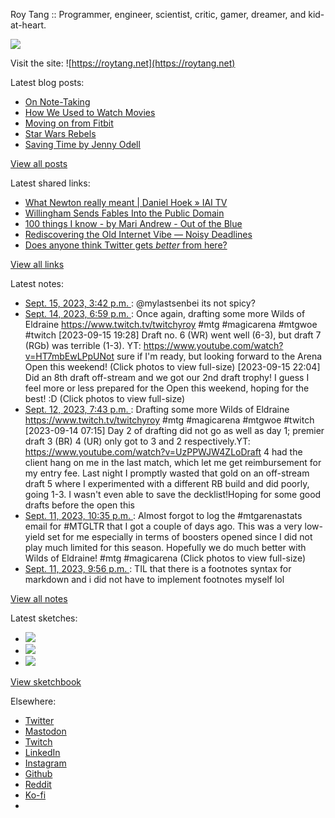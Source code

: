 Roy Tang :: Programmer, engineer, scientist, critic, gamer, dreamer, and kid-at-heart.

![](https://roytang.net/static/img/profile.jpg)

Visit the site: ![https://roytang.net](https://roytang.net)

Latest blog posts:

- [On Note-Taking](https://roytang.net/2023/09/note-taking/)
- [How We Used to Watch Movies](https://roytang.net/2023/09/watch-movies/)
- [Moving on from Fitbit](https://roytang.net/2023/09/moving-on-fitbit/)
- [Star Wars Rebels](https://roytang.net/2023/09/star-wars-rebels/)
- [Saving Time by Jenny Odell](https://roytang.net/2023/09/saving-time/)

[View all posts](https://roytang.net/blog)

Latest shared links:

- [What Newton really meant | Daniel Hoek » IAI TV](https://roytang.net/2023/09/00387631506fa7ccc82838f6bd56c33a/)
- [Willingham Sends Fables Into the Public Domain](https://roytang.net/2023/09/333aac58d2a16e4ab5562670bae99366/)
- [100 things I know - by Mari Andrew - Out of the Blue](https://roytang.net/2023/09/b950b72f142bd5ce4e404fb818a1e7d5/)
- [Rediscovering the Old Internet Vibe — Noisy Deadlines](https://roytang.net/2023/09/3e50c56ed19ca7bb20b9c9ca87d80c54/)
- [Does anyone think Twitter gets *better* from here?](https://roytang.net/2023/09/b06806e2b6138ea4ed5eb64b45474b7b/)

[View all links](https://roytang.net/links)

Latest notes:

- [Sept. 15, 2023, 3:42 p.m. ](https://roytang.net/2023/09/111068036161755706/): @mylastsenbei its not spicy?
- [Sept. 14, 2023, 6:59 p.m. ](https://roytang.net/2023/09/111063148374230519/): Once again, drafting some more Wilds of Eldraine https://www.twitch.tv/twitchyroy #mtg #magicarena #mtgwoe #twitch [2023-09-15 19:28] Draft no. 6 (WR) went well (6-3), but draft 7 (RGb) was terrible (1-3). YT: https://www.youtube.com/watch?v=HT7mbEwLPpUNot sure if I&#x27;m ready, but looking forward to the Arena Open this weekend! (Click photos to view full-size) [2023-09-15 22:04] Did an 8th draft off-stream and we got our 2nd draft trophy! I guess I feel more or less prepared for the Open this weekend, hoping for the best! :D (Click photos to view full-size)
- [Sept. 12, 2023, 7:43 p.m. ](https://roytang.net/2023/09/111051999172848625/): Drafting some more Wilds of Eldraine https://www.twitch.tv/twitchyroy #mtg #magicarena #mtgwoe #twitch [2023-09-14 07:15] Day 2 of drafting did not go as well as day 1; premier draft 3 (BR) 4 (UR) only got to 3 and 2 respectively.YT: https://www.youtube.com/watch?v=UzPPWJW4ZLoDraft 4 had the client hang on me in the last match, which let me get reimbursement for my entry fee. Last night I promptly wasted that gold on an off-stream draft 5 where I experimented with a different RB build and did poorly, going 1-3. I wasn&#x27;t even able to save the decklist!Hoping for some good drafts before the open this
- [Sept. 11, 2023, 10:35 p.m. ](https://roytang.net/2023/09/111047010694586246/): Almost forgot to log the #mtgarenastats email for #MTGLTR that I got a couple of days ago. This was a very low-yield set for me especially in terms of boosters opened since I did not play much limited for this season. Hopefully we do much better with Wilds of Eldraine! #mtg #magicarena (Click photos to view full-size)
- [Sept. 11, 2023, 9:56 p.m. ](https://roytang.net/2023/09/111046857453396502/): TIL that there is a footnotes syntax for markdown and i did not have to implement footnotes myself lol

[View all notes](https://roytang.net/notes)

Latest sketches:


- ![](https://roytang.net/media/cache/a6/91/a691e8e5ea3ce73099ba719c9d195dca.jpg)
- ![](https://roytang.net/media/cache/6a/6a/6a6a50c5debd7b0864f953d27d218c9f.jpg)
- ![](https://roytang.net/media/cache/7a/d4/7ad4e6def8147d6f83590eb62ebf33e6.jpg)

[View sketchbook](https://roytang.net/albums/sketchbook)


Elsewhere:

- [Twitter](https://twitter.com/roytang)
- [Mastodon](https://indieweb.social/@roytang)
- [Twitch](https://twitch.tv/twitchyroy)
- [LinkedIn](https://www.linkedin.com/in/roytang)
- [Instagram](https://instagram.com/roytang0400)
- [Github](https://github.com/roytang)
- [Reddit](https://reddit.com/u/hungryroy)
- [Ko-fi](https://ko-fi.com/roytang)
- [](mailto:hello@roytang.net)
